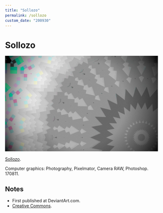 ```yaml
---
title: "Sollozo"
permalink: /sollozo
custom_date: "200930"
---
```


# Sollozo

![Sollozo by jProgr](/assets/images/sollozo.jpg)

[Sollozo](https://www.deviantart.com/jprogr/art/Sollozo-698170898).

Computer graphics: Photography, Pixelmator, Camera RAW, Photoshop. 170811.

## Notes

- First published at DeviantArt.com.
- [Creative Commons](https://creativecommons.org/licenses/by/3.0/).
